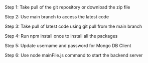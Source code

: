 Step 1: Take pull of the git repository or download the zip file

Step 2: Use main branch to access the latest code

Step 3: Take pull of latest code using git pull from the main branch

Step 4: Run npm install once to install all the packages

Step 5: Update username and password for Mongo DB Client

Step 6: Use node mainFile.js command to start the backend server
